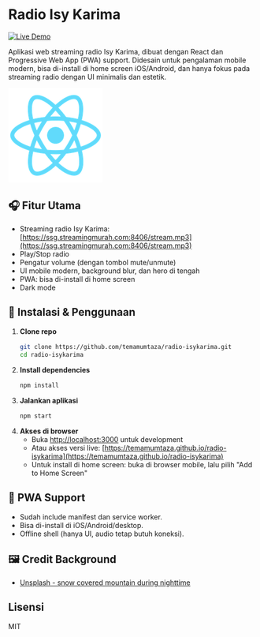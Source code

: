 # Radio Isy Karima

[![Live Demo](https://img.shields.io/badge/Live%20Demo-Online-green?style=for-the-badge&logo=github)](https://temamumtaza.github.io/radio-isykarima)

Aplikasi web streaming radio Isy Karima, dibuat dengan React dan Progressive Web App (PWA) support. Didesain untuk pengalaman mobile modern, bisa di-install di home screen iOS/Android, dan hanya fokus pada streaming radio dengan UI minimalis dan estetik.

![Preview](public/logo192.png)

## 🎧 Fitur Utama
- Streaming radio Isy Karima: [https://ssg.streamingmurah.com:8406/stream.mp3](https://ssg.streamingmurah.com:8406/stream.mp3)
- Play/Stop radio
- Pengatur volume (dengan tombol mute/unmute)
- UI mobile modern, background blur, dan hero di tengah
- PWA: bisa di-install di home screen
- Dark mode

## 🚀 Instalasi & Penggunaan

1. **Clone repo**
   ```bash
   git clone https://github.com/temamumtaza/radio-isykarima.git
   cd radio-isykarima
   ```
2. **Install dependencies**
   ```bash
   npm install
   ```
3. **Jalankan aplikasi**
   ```bash
   npm start
   ```
4. **Akses di browser**
   - Buka [http://localhost:3000](http://localhost:3000) untuk development
   - Atau akses versi live: [https://temamumtaza.github.io/radio-isykarima](https://temamumtaza.github.io/radio-isykarima)
   - Untuk install di home screen: buka di browser mobile, lalu pilih "Add to Home Screen"

## 📱 PWA Support
- Sudah include manifest dan service worker.
- Bisa di-install di iOS/Android/desktop.
- Offline shell (hanya UI, audio tetap butuh koneksi).

## 🖼️ Credit Background
- [Unsplash - snow covered mountain during nighttime](https://unsplash.com/photos/snow-covered-mountain-during-nighttime-ddLiNMqWAOM)

## Lisensi
MIT 